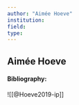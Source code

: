 ```yaml
---
author: "Aimée Hoeve"
institution:
field:
type:
---
```


## Aimée Hoeve
#### Bibliography:

![[@Hoeve2019-ip]]